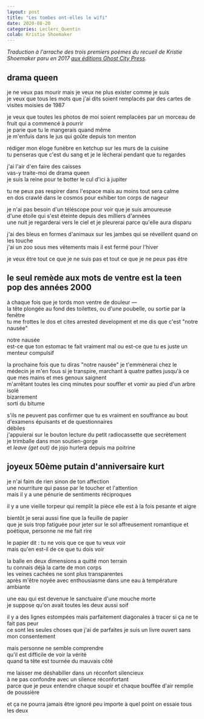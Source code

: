 ```yaml
---
layout: post
title: "Les tombes ont-elles le wifi"
date: 2020-08-20
categories: Leclerc_Quentin
colab: Kristie Shoemaker
---
```


*Traduction à l'arrache des trois premiers poèmes du recueil de Kristie Shoemaker paru en 2017 [aux éditions Ghost City Press](https://ghostcitypress.com/books/do-graves-get-wifi).*

## drama queen

je ne veux pas mourir mais je veux ne plus exister comme je suis  
je veux que tous les mots que j'ai dits soient remplacés par des cartes de visites moisies de 1987

je veux que toutes les photos de moi soient remplacées par un morceau de fruit qui a commencé à pourrir  
je parie que tu le mangerais quand même  
je m'enfuis dans le jus qui goûte depuis ton menton

rédiger mon éloge funèbre en ketchup sur les murs de la cuisine  
tu penseras que c'est du sang et je le lècherai pendant que tu regardes

j'ai l'air d'en faire des caisses  
vas-y traite-moi de drama queen  
je suis la reine pour te botter le cul d'ici à jupiter

tu ne peux pas respirer dans l'espace mais au moins tout sera calme  
en dos crawlé dans le cosmos pour exhiber ton corps de nageur

je n'ai pas besoin d'un téléscope pour voir que je suis amoureuse  
d'une étoile qui s'est éteinte depuis des milliers d'années  
une nuit je regarderai vers le ciel et je pleurerai parce qu'elle aura disparu

j'ai des bleus en formes d'animaux sur les jambes qui se réveillent quand on les touche  
j'ai un zoo sous mes vêtements mais il est fermé pour l'hiver

je veux être tout ce que je ne suis pas et tout ce que je ne peux pas être

## le seul remède aux mots de ventre est la teen pop des années 2000

à chaque fois que je tords mon ventre de douleur —  
la tête plongée au fond des toilettes, ou d'une poubelle, ou sortie par la fenêtre  
tu me frottes le dos et cites arrested development et me dis que c'est "notre nausée"

notre nausée  
est-ce que ton estomac te fait vraiment mal ou est-ce que tu es juste un menteur compulsif

la prochaine fois que tu diras "notre nausée" je t'emmènerai chez le médecin
je m'en fous si je transpire, marchant à quatre pattes jusqu'à ce que mes mains et mes genoux saignent  
m'arrêtant toutes les cinq minutes pour souffler et vomir au pied d'un arbre isolé  
bizarrement  
sorti du bitume

s'ils ne peuvent pas confirmer que tu es vraiment en souffrance au bout d'examens épuisants et de questionnaires  
débiles   
j'appuierai sur le bouton lecture du petit radiocassette que secrètement  
je trimballe dans mon soutien-gorge  
et *leave (get out)* de jojo hurlera depuis ma poitrine

## joyeux 50ème putain d'anniversaire kurt

je n'ai faim de rien sinon de ton affection  
une nourriture qui passe par le toucher et l'attention  
mais il y a une pénurie de sentiments réciproques

il y a une vieille torpeur qui remplit la pièce
elle est à la fois pesante et aigre

bientôt je serai aussi fine que la feuille de papier  
que je suis trop fatiguée pour jeter sur le sol
affreusement romantique et poétique, personne ne me fait rire

le papier dit : tu ne vois que ce que tu veux voir  
mais qu'en est-il de ce que tu dois voir

la balle en deux dimensions a quitté mon terrain  
tu connais déjà la carte de mon corps  
les veines cachées ne sont plus transparentes  
après m'être noyée avec enthousiasme dans une eau à température ambiante

une eau qui est devenue le sanctuaire d'une mouche morte  
je suppose qu'on avait toutes les deux aussi soif

il y a des lignes estompées mais parfaitement diagonales à tracer si ça ne te fait pas peur  
ce sont les seules choses que j'ai de parfaites
je suis un livre ouvert sans mon consentement

mais personne ne semble comprendre  
qu'il est difficile de voir la vérité  
quand ta tête est tournée du mauvais côté

me laisser me déshabiller dans un réconfort silencieux  
à ne pas confondre avec un silence réconfortant  
parce que je peux entendre chaque soupir et chaque bouffée d'air remplie de poussière

et ça ne pourra jamais être ignoré 
peu importe à quel point on essaie tous les deux
